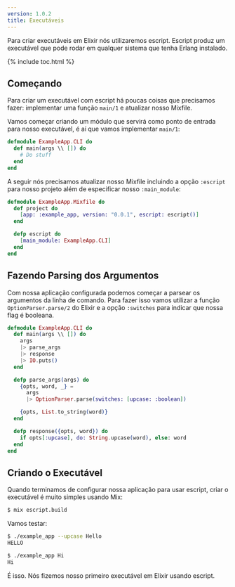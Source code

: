 ```yaml
---
version: 1.0.2
title: Executáveis
---
```


Para criar executáveis em Elixir nós utilizaremos escript. Escript produz um executável que pode rodar em qualquer sistema que tenha Erlang instalado.

{% include toc.html %}

## Começando

Para criar um executável com escript há poucas coisas que precisamos fazer: implementar uma função `main/1` e atualizar nosso Mixfile.

Vamos começar criando um módulo que servirá como ponto de entrada para nosso executável, é aí que vamos implementar `main/1`:

```elixir
defmodule ExampleApp.CLI do
  def main(args \\ []) do
    # Do stuff
  end
end
```

A seguir nós precisamos atualizar nosso Mixfile incluindo a opção `:escript` para nosso projeto além de especificar nosso `:main_module`:

```elixir
defmodule ExampleApp.Mixfile do
  def project do
    [app: :example_app, version: "0.0.1", escript: escript()]
  end

  defp escript do
    [main_module: ExampleApp.CLI]
  end
end
```

## Fazendo Parsing dos Argumentos

Com nossa aplicação configurada podemos começar a parsear os argumentos da linha de comando. Para fazer isso vamos utilizar a função `OptionParser.parse/2` do Elixir e a opção `:switches` para indicar que nossa flag é booleana.

```elixir
defmodule ExampleApp.CLI do
  def main(args \\ []) do
    args
    |> parse_args
    |> response
    |> IO.puts()
  end

  defp parse_args(args) do
    {opts, word, _} =
      args
      |> OptionParser.parse(switches: [upcase: :boolean])

    {opts, List.to_string(word)}
  end

  defp response({opts, word}) do
    if opts[:upcase], do: String.upcase(word), else: word
  end
end
```

## Criando o Executável

Quando terminamos de configurar nossa aplicação para usar escript, criar o executável é muito simples usando Mix:

```bash
$ mix escript.build
```

Vamos testar:

```bash
$ ./example_app --upcase Hello
HELLO

$ ./example_app Hi
Hi
```

É isso. Nós fizemos nosso primeiro executável em Elixir usando escript.
